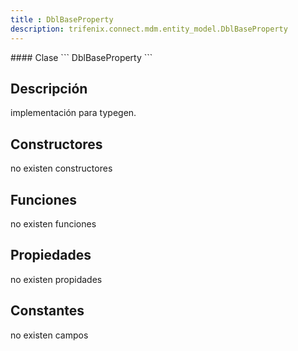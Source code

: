 ```yaml
---
title : DblBaseProperty
description: trifenix.connect.mdm.entity_model.DblBaseProperty
---
```




<CodeBlock slots = 'heading, code' repeat = '1' languages = 'C#' />
#### Clase
```
DblBaseProperty
```

## Descripción
implementación para typegen.
## Constructores

no existen constructores


## Funciones

no existen funciones

## Propiedades

no existen propidades

## Constantes
no existen campos

